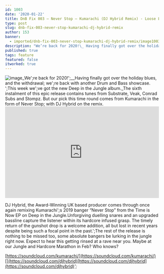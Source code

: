```yaml
---
id: 1003
date: '2020-01-22'
title: DnB Fix 003 – Never Stop – Kumarachi (DJ Hybrid Remix) - Loose Lips
type: post
slug: dnb-fix-003-never-stop-kumarachi-dj-hybrid-remix
author: 153
banner:
  - imported/dnb-fix-003-never-stop-kumarachi-dj-hybrid-remix/image1003.jpeg
description: "We’re back for 2020!\_ Having finally got over the holiday blues, and the withdrawal; we’re back with another Drum and Bass showcase. \_This week we’ve got the new Deep in the Jungle album. The sixth instalment of this epic release contains tunes from Substrate, Veak, Conrad Subs and Stompz. But our pick this time round [...]Read More..."
published: true
tags: feature
featured: false
itworked: true
---
```

![image](../imported/dnb-fix-003-never-stop-kumarachi-dj-hybrid-remix/image1003.jpeg)_We';re back for 2020!';__Having finally got over the holiday blues, and the withdrawal; we';re back with another Drum and Bass showcase. ';This week we';ve got the new Deep in the Jungle album._The sixth instalment of this epic release contains tunes from Substrate, Veak, Conrad Subs and Stompz. But our pick this time round comes from Kumarachi in the form of Never Stop; with DJ Hybrid on the remix.<iframe width='100%' height='300' scrolling='no' frameborder='no' allow='autoplay' src='https://w.soundcloud.com/player/?url=https%3A//api.soundcloud.com/tracks/738691789&color=%23ff5500&auto_play=false&hide_related=false&show_comments=true&show_user=true&show_reposts=false&show_teaser=true'></iframe>

DJ Hybrid, the Award-Winning UK based producer comes through once again remixing Kumarachi';s 2019 banger “Never Stop” from the Time is Now EP on Deep in the Jungle.Unforgiving duelling snares and an upgraded bassline capture the listener within its hardcore infused grasp. The timely return of the gunshot drop is a welcome addition, all but lost in recent years despite being such a focal point in the past.';The rest of the release is nothing to be missed too, some absolute bangers be lurking in the jungle right now. Expect to hear this getting rinsed at a rave near you. Maybe at our Jungle and Hardcore Marathon in Feb? Who knows?

[](https://soundcloud.com/kumarachi/)[https://soundcloud.com/kumarachi/](https://soundcloud.com/kumarachi/)[](https://soundcloud.com/djhybrid)[https://soundcloud.com/djhybrid](https://soundcloud.com/djhybrid)_';_
